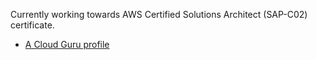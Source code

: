 Currently working towards AWS Certified Solutions Architect (SAP-C02) certificate.<br>

- [A Cloud Guru profile](https://learn.acloud.guru/profile/nickcernak)




